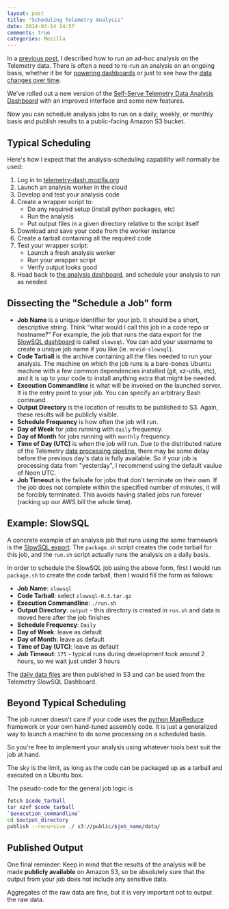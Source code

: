 ```yaml
---
layout: post
title: "Scheduling Telemetry Analysis"
date: 2014-03-14 14:57
comments: true
categories: Mozilla
---
```


In a [previous post][1], I described how to run an ad-hoc analysis on the
Telemetry data. There is often a need to re-run an analysis on an ongoing
basis, whether it be for [powering dashboards][2] or just to see how the
[data changes over time][3].

We've rolled out a new version of the
[Self-Serve Telemetry Data Analysis Dashboard][4] with an improved interface
and some new features.

Now you can schedule analysis jobs to run on a daily, weekly, or monthly basis
and publish results to a public-facing Amazon S3 bucket.

Typical Scheduling
---

Here's how I expect that the analysis-scheduling capability will normally be
used:

1.  Log in to [telemetry-dash.mozilla.org][4]
1.  Launch an analysis worker in the cloud
1.  Develop and test your analysis code
1.  Create a wrapper script to:
    -   Do any required setup (install python packages, etc)
    -   Run the analysis
    -   Put output files in a given directory relative to the script itself
1.  Download and save your code from the worker instance
1.  Create a tarball containing all the required code
1.  Test your wrapper script:
    -   Launch a fresh analysis worker
    -   Run your wrapper script
    -   Verify output looks good
1.  Head back to [the analysis dashboard][4], and schedule your analysis to run
    as needed

Dissecting the "Schedule a Job" form
---
-   **Job Name** is a unique identifier for your job. It should be a short,
    descriptive string. Think "what would I call this job in a code repo or
    hostname?" For example, the job that runs the data export for the
    [SlowSQL dashboard][5] is called `slowsql`. You can add your username to
    create a unique job name if you like (ie. `mreid-slowsql`).
-   **Code Tarball** is the archive containing all the files needed to run your
    analysis. The machine on which the job runs is a bare-bones Ubuntu machine
    with a few common dependencies installed (git, xz-utils, etc), and it is up
    to your code to install anything extra that might be needed.
-   **Execution Commandline** is what will be invoked on the launched server. It
    is the entry point to your job. You can specify an arbitrary Bash command.
-   **Output Directory** is the location of results to be published to S3.
    Again, these results will be publicly visible.
-   **Schedule Frequency** is how often the job will run.
-   **Day of Week** for jobs running with `daily` frequency.
-   **Day of Month** for jobs running with `monthly` frequency.
-   **Time of Day (UTC)** is when the job will run. Due to the distributed
    nature of the Telemetry [data processing pipeline][6], there may be some
    delay before the previous day's data is fully available. So if your job is
    processing data from "yesterday", I recommend using the default vaulue of
    Noon UTC.
-   **Job Timeout** is the failsafe for jobs that don't terminate on their own.
    If the job does not complete within the specified number of minutes, it will
    be forcibly terminated. This avoids having stalled jobs run forever (racking
    up our AWS bill the whole time).


Example: SlowSQL
---
A concrete example of an analysis job that runs using the same framework is the
[SlowSQL export][7]. The `package.sh` script creates the code tarball for this
job, and the `run.sh` script actually runs the analysis on a daily basis.

In order to schedule the SlowSQL job using the above form, first I would run
`package.sh` to create the code tarball, then I would fill the form as follows:

-   **Job Name**: `slowsql`
-   **Code Tarball**: select `slowsql-0.3.tar.gz`
-   **Execution Commandline**: `./run.sh`
-   **Output Directory**: `output` - this directory is created in `run.sh` and
    data is moved here after the job finishes
-   **Schedule Frequency**: `Daily`
-   **Day of Week**: leave as default
-   **Day of Month**: leave as default
-   **Time of Day (UTC)**: leave as default
-   **Job Timeout**: `175` - typical runs during development took around 2 hours,
    so we wait just under 3 hours

The [daily data files][8] are then published in S3 and can be used from the
Telemetry SlowSQL Dashboard.

Beyond Typical Scheduling
---
The job runner doesn't care if your code uses the [python MapReduce][6]
framework or your own hand-tuned assembly code. It is just a generalized way to
launch a machine to do some processing on a scheduled basis.

So you're free to implement your analysis using whatever tools best suit the
job at hand.

The sky is the limit, as long as the code can be packaged up as a tarball and
executed on a Ubuntu box.

The pseudo-code for the general job logic is
```bash
fetch $code_tarball
tar xzvf $code_tarball
`$execution_commandline`
cd $output_directory
publish --recursive ./ s3://public/$job_name/data/
```

Published Output
---

One final reminder: Keep in mind that the results of the analysis will be made
**publicly available** on Amazon S3, so be absolutely sure that the output from
your job does not include any sensitive data.

Aggregates of the raw data are fine, but it is very important not to output the
raw data.





[1]: http://mreid-moz.github.io/blog/2013/11/06/current-state-of-telemetry-analysis/
[2]: http://telemetry.mozilla.org
[3]: https://bugzilla.mozilla.org/show_bug.cgi?id=965707
[4]: http://telemetry-dash.mozilla.org/
[5]: http://telemetry.mozilla.org/slowsql
[6]: https://raw.github.com/mreid-moz/telemetry-server/master/docs/data_flow.png
[7]: https://github.com/mozilla/telemetry-server/tree/master/mapreduce/slowsql
[8]: https://s3-us-west-2.amazonaws.com/telemetry-public-analysis/slowsql/data/slowsql20140308.csv.gz
